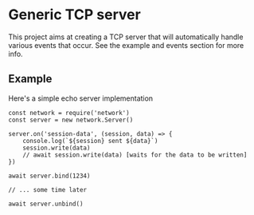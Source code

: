 # Generic TCP server
This project aims at creating a TCP server that will automatically handle various events that occur. See the example and events section for more info.

## Example
Here's a simple echo server implementation
```
const network = require('network')
const server = new network.Server()

server.on('session-data', (session, data) => {
    console.log(`${session} sent ${data}`)
    session.write(data)
    // await session.write(data) [waits for the data to be written]
})

await server.bind(1234)

// ... some time later

await server.unbind()
```
